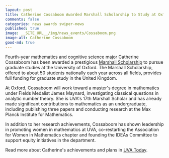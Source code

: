 ```yaml
---
layout: post
title: Catherine Cossaboom Awarded Marshall Scholarship to Study at Oxford
comments: false
categories: news awards swiper-news
published: true
image: __SITE_URL__/img/news_events/Cossaboom.png
image-alt: Catherine Cossaboom
good-md: true
---
```


Fourth-year mathematics and cognitive science major Catherine Cossaboom has been awarded a prestigious [Marshall Scholarship](https://www.marshallscholarship.org/) to pursue graduate studies at the University of Oxford. The Marshall Scholarship, offered to about 50 students nationally each year across all fields, provides full funding for graduate study in the United Kingdom.

<!--more-->

At Oxford, Cossaboom will work toward a master's degree in mathematics under Fields Medalist James Maynard, investigating classical questions in analytic number theory. She is UVA's 17th Marshall Scholar and has already made significant contributions to mathematics as an undergraduate, including publishing three papers and conducting research at the Max Planck Institute for Mathematics.

In addition to her research achievements, Cossaboom has shown leadership in promoting women in mathematics at UVA, co-restarting the Association for Women in Mathematics chapter and founding the IDEAs Committee to support equity initiatives in the department.

Read more about Catherine's achievements and plans in [UVA Today](https://news.virginia.edu/content/hoo-following-numbers-oxford).
